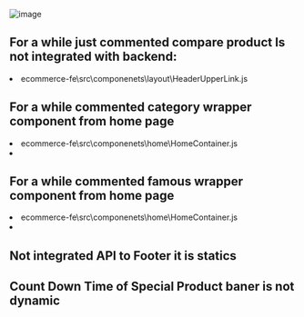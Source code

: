 ![image](https://github.com/Pankaj-krCP/ecommerce-fe/assets/81906340/223810c0-428f-4c4e-bd18-01d2e6732575)


## For a while just commented compare product Is not integrated with backend:

<li>ecommerce-fe\src\componenets\layout\HeaderUpperLink.js</li>

## For a while commented category wrapper component from home page

<li>ecommerce-fe\src\componenets\home\HomeContainer.js<li>

## For a while commented famous wrapper component from home page

<li>ecommerce-fe\src\componenets\home\HomeContainer.js<li>

## Not integrated API to Footer it is statics

## Count Down Time of Special Product baner is not dynamic
